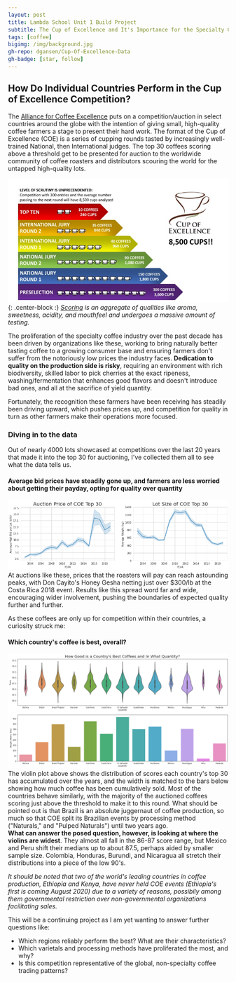 ```yaml
---
layout: post
title: Lambda School Unit 1 Build Project
subtitle: The Cup of Excellence and It's Importance for the Specialty Coffee Industry
tags: [coffee]
bigimg: /img/background.jpg
gh-repo: dgansen/Cup-Of-Excellence-Data
gh-badge: [star, follow]
---
```


## How Do Individual Countries Perform in the Cup of Excellence Competition?

  The [Alliance for Coffee Excellence](www.https://allianceforcoffeeexcellence.org/cup-of-excellence/) puts on a competition/auction in select countries around the globe with the intention of giving small, high-quality coffee farmers a stage to present their hard work. The format of the Cup of Excellence (COE) is a series of cupping rounds tasted by increasingly well-trained National, then International judges. The top 30 coffees scoring above a threshold get to be presented for auction to the worldwide community of coffee roasters and distributors scouring the world for the untapped high-quality lots.  

![](/img/slide1.jpeg){: .center-block :}
*[Scoring](https://github.com/dgansen/dgansen.github.io/raw/master/img/cupping_form_new-3.pdf) is an aggregate of qualities like aroma, sweetness, acidity, and mouthfeel and undergoes a massive amount of testing.*

The proliferation of the specialty  coffee industry over the past decade has been driven by organizations like these, working to bring naturally better tasting coffee to a growing consumer base and ensuring farmers don't suffer from the notoriously low prices the industry faces. **Dedication to quality on the production side is risky**, requiring an environment with rich biodiversity, skilled labor to pick cherries at the exact ripeness, washing/fermentation that enhances good flavors and doesn't introduce bad ones, and all at the sacrifice of yield quantity. 

Fortunately, the recognition these farmers have been receiving has steadily been driving upward, which pushes prices up, and competition for quality in turn as other farmers make their operations more focused.

### Diving in to the data
Out of nearly 4000 lots showcased at competitions over the last 20 years that made it into the top 30 for auctioning, I've collected them all to see what the data tells us. 
#### Average bid prices have steadily gone up, and farmers are less worried about getting their payday, opting for quality over quantity 
![chart](/img/price-lotsize.png)
At auctions like these, prices that the roasters will pay can reach astounding peaks, with Don Cayito's Honey Gesha netting just over $300/lb at the Costa Rica 2018 event. Results like this spread word far and wide, encouraging wider involvement, pushing the boundaries of expected quality further and further.

As these coffees are only up for competition within their countries, a curiosity struck me:
####  Which country's coffee is best, overall?

![violin graph](/img/violin.png)
The violin plot above shows the distribution of scores each country's top 30 has accumulated over the years, and the width is matched to the bars below showing how much coffee has been cumulatively sold. Most of the countries behave similarly, with the majority of the auctioned coffees scoring just above the threshold to make it to this round. What should be pointed out is that Brazil is an absolute juggernaut of coffee production, so much so that COE split its Brazilian events by processing method ("Naturals," and "Pulped Naturals") until two years ago.   
**What can answer the posed question, however, is looking at where the violins are widest**. They almost all fall in the 86-87 score range, but Mexico and Peru shift their medians up to about 87.5, perhaps aided by smaller sample size. Colombia, Honduras, Burundi, and Nicaragua all stretch their distributions into a piece of the low 90's.

_It should be noted that two of the world's leading countries in coffee production, Ethiopia and Kenya, have never held COE events (Ethiopia's first is coming August 2020) due to a variety of reasons, possibily among them governmental restriction over non-governmental organizations facilitating sales._

This will be a continuing project as I am yet wanting to answer further questions like:
* Which regions reliably perform the best? What are their characteristics?
* Which varietals and processing methods have proliferated the most, and why?
* Is this competition representative of the global, non-specialty coffee trading patterns?
